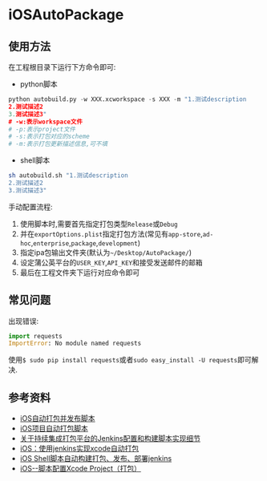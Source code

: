 # iOSAutoPackage

## 使用方法

在工程根目录下运行下方命令即可:

* python脚本

```python
python autobuild.py -w XXX.xcworkspace -s XXX -m "1.测试description
2.测试描述2
3.测试描述3"
# -w:表示workspace文件
# -p:表示project文件
# -s:表示打包对应的scheme
# -m:表示打包更新描述信息,可不填
```

* shell脚本

```sh
sh autobuild.sh "1.测试description
2.测试描述2
3.测试描述3"
```

手动配置流程:

1. 使用脚本时,需要首先指定打包类型`Release`或`Debug`
2. 并在`exportOptions.plist`指定打包方法(常见有`app-store`,`ad-hoc`,`enterprise`,`package`,`development`)
3. 指定ipa包输出文件夹(默认为`~/Desktop/AutoPackage/`)
4. 设定蒲公英平台的`USER_KEY`,`API_KEY`和接受发送邮件的邮箱
5. 最后在工程文件夹下运行对应命令即可

## 常见问题

出现错误:

```python
import requests
ImportError: No module named requests
```

使用`$ sudo pip install requests`或者`sudo easy_install -U requests`即可解决.

## 参考资料

* [iOS自动打包并发布脚本](https://github.com/carya/Util)
* [iOS项目自动打包脚本](https://github.com/hades0918/ipapy)
* [关于持续集成打包平台的Jenkins配置和构建脚本实现细节](http://debugtalk.com/post/iOS-Android-Packing-with-Jenkins-details/)
* [iOS：使用jenkins实现xcode自动打包](http://blog.csdn.net/u014641783/article/details/50866196)
* [iOS Shell脚本自动构建打包、发布、部署jenkins](https://www.jianshu.com/p/ad4a9c40ae59)
* [iOS--脚本配置Xcode Project（打包）](http://blog.csdn.net/chsadin/article/details/61192923)